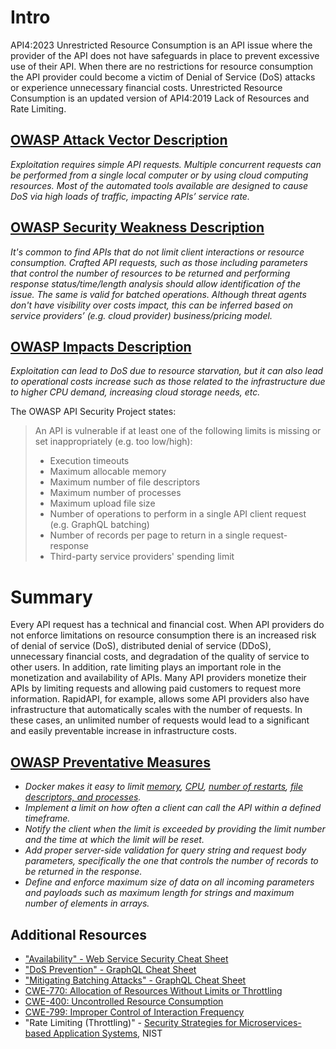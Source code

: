 # Intro
API4:2023 Unrestricted Resource Consumption is an API issue where the provider of the API does not have safeguards in place to prevent excessive use of their API. When there are no restrictions for resource consumption the API provider could become a victim of Denial of Service (DoS) attacks or experience unnecessary financial costs. Unrestricted Resource Consumption is an updated version of API4:2019 Lack of Resources and Rate Limiting.

## [OWASP Attack Vector Description](https://owasp.org/API-Security/editions/2023/en/0xa4-unrestricted-resource-consumption/)

_Exploitation requires simple API requests. Multiple concurrent requests can be performed from a single local computer or by using cloud computing resources. Most of the automated tools available are designed to cause DoS via high loads of traffic, impacting APIs’ service rate._

## [OWASP Security Weakness Description](https://owasp.org/API-Security/editions/2023/en/0xa4-unrestricted-resource-consumption/)

_It's common to find APIs that do not limit client interactions or resource consumption. Crafted API requests, such as those including parameters that control the number of resources to be returned and performing response status/time/length analysis should allow identification of the issue. The same is valid for batched operations. Although threat agents don't have visibility over costs impact, this can be inferred based on service providers’ (e.g. cloud provider) business/pricing model._

## [OWASP Impacts Description](https://owasp.org/API-Security/editions/2023/en/0xa4-unrestricted-resource-consumption/)

_Exploitation can lead to DoS due to resource starvation, but it can also lead to operational costs increase such as those related to the infrastructure due to higher CPU demand, increasing cloud storage needs, etc._

The OWASP API Security Project states:

> An API is vulnerable if at least one of the following limits is missing or set inappropriately (e.g. too low/high):
> 
> - Execution timeouts
> - Maximum allocable memory
> - Maximum number of file descriptors
> - Maximum number of processes
> - Maximum upload file size
> - Number of operations to perform in a single API client request (e.g. GraphQL batching)
> - Number of records per page to return in a single request-response
> - Third-party service providers' spending limit

# Summary
Every API request has a technical and financial cost. When API providers do not enforce limitations on resource consumption there is an increased risk of denial of service (DoS), distributed denial of service (DDoS), unnecessary financial costs, and degradation of the quality of service to other users. In addition, rate limiting plays an important role in the monetization and availability of APIs. Many API providers monetize their APIs by limiting requests and allowing paid customers to request more information. RapidAPI, for example, allows some API providers also have infrastructure that automatically scales with the number of requests. In these cases, an unlimited number of requests would lead to a significant and easily preventable increase in infrastructure costs.

## [OWASP Preventative Measures](https://owasp.org/API-Security/editions/2023/en/0xa4-unrestricted-resource-consumption/)

- _Docker makes it easy to limit [memory](https://docs.docker.com/config/containers/resource_constraints/#memory), [CPU](https://docs.docker.com/config/containers/resource_constraints/#cpu), [number of restarts](https://docs.docker.com/engine/reference/commandline/run/#restart-policies---restart), [file descriptors, and processes](https://docs.docker.com/engine/reference/commandline/run/#set-ulimits-in-container---ulimit)._
- _Implement a limit on how often a client can call the API within a defined timeframe._
- _Notify the client when the limit is exceeded by providing the limit number and the time at which the limit will be reset._
- _Add proper server-side validation for query string and request body parameters, specifically the one that controls the number of records to be returned in the response._
- _Define and enforce maximum size of data on all incoming parameters and payloads such as maximum length for strings and maximum number of elements in arrays._

## Additional Resources

- ["Availability" - Web Service Security Cheat Sheet](https://cheatsheetseries.owasp.org/cheatsheets/Web_Service_Security_Cheat_Sheet.html#availability)
- ["DoS Prevention" - GraphQL Cheat Sheet](https://cheatsheetseries.owasp.org/cheatsheets/GraphQL_Cheat_Sheet.html#dos-prevention)
- ["Mitigating Batching Attacks" - GraphQL Cheat Sheet](https://cheatsheetseries.owasp.org/cheatsheets/GraphQL_Cheat_Sheet.html#mitigating-batching-attacks)
- [CWE-770: Allocation of Resources Without Limits or Throttling](https://cwe.mitre.org/data/definitions/770.html)
- [CWE-400: Uncontrolled Resource Consumption](https://cwe.mitre.org/data/definitions/400.html)
- [CWE-799: Improper Control of Interaction Frequency](https://cwe.mitre.org/data/definitions/799.html)
- "Rate Limiting (Throttling)" - [Security Strategies for Microservices-based Application Systems](https://nvlpubs.nist.gov/nistpubs/SpecialPublications/NIST.SP.800-204.pdf), NIST